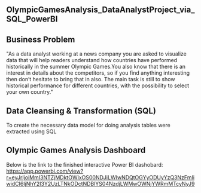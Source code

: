 ## OlympicGamesAnalysis_DataAnalystProject_via_SQL_PowerBI

## Business Problem
"As a data analyst working at a news company you are asked to visualize data that will help readers understand how countries have performed historically in the summer Olympic Games.You also know that there is an interest in details about the competitors, so if you find anything interesting then don’t hesitate to bring that in also.
The main task is still to show historical performance for different countries, with the possibility to select your own country."

## Data Cleansing & Transformation (SQL)
To create the necessary data model for doing analysis tables were extracted using SQL

## Olympic Games Analysis Dashboard

Below is the link to the finished interactive Power BI dashobard:
https://app.powerbi.com/view?r=eyJrIjoiMmI3NTZjMDktOWIxOS00NDJiLWIwNDQtOGYyODUyYzQ3NzFmIiwidCI6IjNhY2I3Y2UzLTNkODctNDBlYS04NzdjLWMwOWNjYWRmMTcyNyJ9
